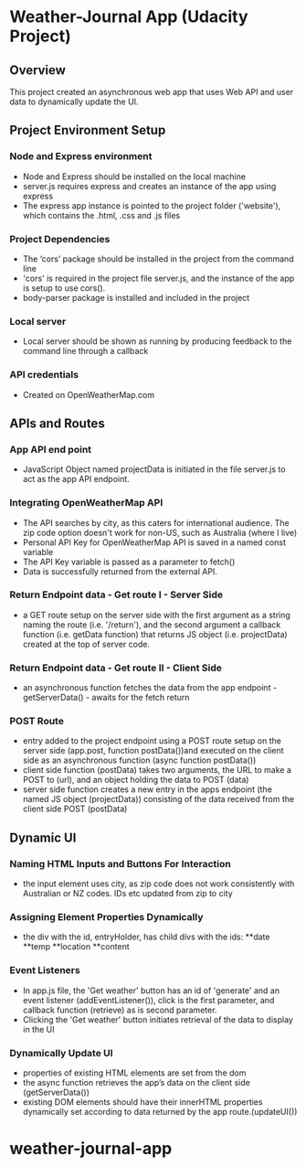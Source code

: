# Weather-Journal App (Udacity Project)

## Overview
This project created an asynchronous web app that uses Web API and user data to dynamically update the UI. 

## Project Environment Setup
### Node and Express environment
* Node and Express should be installed on the local machine
* server.js requires express and creates an instance of the app using express
* The express app instance is pointed to the project folder ('website'), which contains the .html, .css and .js files

### Project Dependencies
* The ‘cors’ package should be installed in the project from the command line
* 'cors' is required in the project file server.js, and the instance of the app is setup to use cors().
* body-parser package is installed and included in the project

### Local server
* Local server should be shown as running by producing feedback to the command line through a callback

### API credentials 
* Created on OpenWeatherMap.com

## APIs and Routes
### App API end point
* JavaScript Object named projectData is initiated in the file server.js to act as the app API endpoint.

### Integrating OpenWeatherMap API
* The API searches by city, as this caters for international audience. The zip code option doesn't work for non-US, such as Australia (where I live)
* Personal API Key for OpenWeatherMap API is saved in a named const variable
* The API Key variable is passed as a parameter to fetch()
* Data is successfully returned from the external API.

### Return Endpoint data - Get route I - Server Side
* a GET route setup on the server side with the first argument as a string naming the route (i.e. '/return'), and the second argument a callback function (i.e. getData function) that returns JS object (i.e. projectData) created at the top of server code.

### Return Endpoint data - Get route II - Client Side
* an asynchronous function fetches the data from the app endpoint - getServerData() - awaits for the fetch return

### POST Route
* entry added to the project endpoint using a POST route setup on the server side (app.post, function postData())and executed on the client side as an asynchronous function (async function postData())
* client side function (postData) takes two arguments, the URL to make a POST to (url), and an object holding the data to POST (data)
*  server side function creates a new entry in the apps endpoint (the named JS object (projectData)) consisting of the data received from the client side POST (postData)

## Dynamic UI
### Naming HTML Inputs and Buttons For Interaction
* the input element uses city, as zip code does not work consistently with Australian or NZ codes. IDs etc updated from zip to city
### Assigning Element Properties Dynamically
* the div with the id, entryHolder, has child divs with the ids:
**date
**temp
**location
**content
### Event Listeners
* In app.js file, the 'Get weather' button has an id of 'generate' and an event listener (addEventListener()), click is the first parameter, and callback function (retrieve) as is second parameter. 
* Clicking the 'Get weather' button initiates retrieval of the data to display in the UI
### Dynamically Update UI
* properties of existing HTML elements are set from the dom
* the async function retrieves the app’s data on the client side  (getServerData())
* existing DOM elements should have their innerHTML properties dynamically set according to data returned by the app route.(updateUI())

# weather-journal-app
